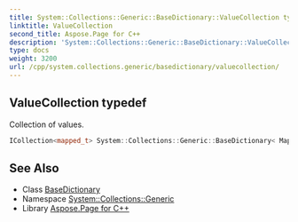 ```yaml
---
title: System::Collections::Generic::BaseDictionary::ValueCollection typedef
linktitle: ValueCollection
second_title: Aspose.Page for C++
description: 'System::Collections::Generic::BaseDictionary::ValueCollection typedef. Collection of values in C++.'
type: docs
weight: 3200
url: /cpp/system.collections.generic/basedictionary/valuecollection/
---
```

## ValueCollection typedef


Collection of values.

```cpp
ICollection<mapped_t> System::Collections::Generic::BaseDictionary< Map >::ValueCollection
```

## See Also

* Class [BaseDictionary](../)
* Namespace [System::Collections::Generic](../../)
* Library [Aspose.Page for C++](../../../)
